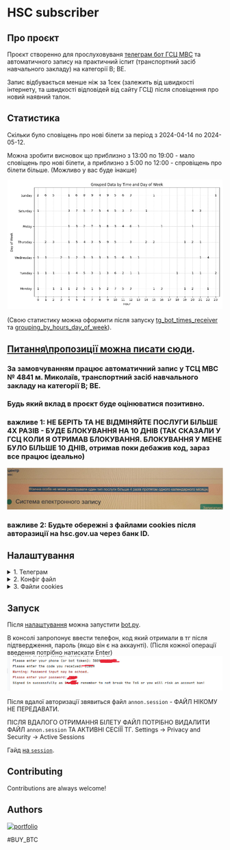 # HSC subscriber

## Про проєкт

Проєкт створенно для
прослуховуваня [телеграм бот ГСЦ МВС](https://hsc.gov.ua/2024/01/26/startuye-chat-bot-otrimuj-spovishhennya-pro-taloni-na-praktichni-ispiti-u-telegram/)
та автоматичного запису на практичний іспит (транспортний засіб навчального закладу) на категорії B; BE.

Запис відбувається менше ніж за 1сек (залежить від швидкості інтернету, та швидкості відповідей від сайту ГСЦ) після
сповіщення про новий наявний талон.

## Статистика

Скільки було сповіщень про нові білети за період з 2024-04-14 по 2024-05-12.

Можна зробити висновок що приблизно з 13:00 по 19:00 - мало сповіщень про нові білети, а приблизно з 5:00 по 12:00 -
спровіщень про білети більше. (Можливо у вас буде інакше)

![alt text](/content/notifications_stat/Grouped%20Data%20by%20Time%20and%20Day%20of%20Week.png)

(Свою статистику можна оформити після запуску [tg_bot_times_receiver](/notifications_stat/tg_bot_times_receiver.py)
та [grouping_by_hours_day_of_week](/notifications_stat/grouping_by_hours_day_of_week.py)).

## **[Питання\пропозиції можна писати сюди](https://github.com/rnyPlanet/hsc-gov-subscriber/issues/new)**.

### За замовчуванням працює автоматичний запис у ТСЦ МВС № 4841 м. Миколаїв, транспортний засіб навчального закладу на категорії B; BE.

### Будь який вклад в проєкт буде оцінюватися позитивно.

### важливе 1: НЕ БЕРІТЬ ТА НЕ ВІДМІНЯЙТЕ ПОСЛУГИ БІЛЬШЕ 4Х РАЗІВ - БУДЕ БЛОКУВАННЯ НА 10 ДНІВ (ТАК СКАЗАЛИ У ГСЦ КОЛИ Я ОТРИМАВ БЛОКУВАННЯ. БЛОКУВАННЯ У МЕНЕ БУЛО БІЛЬШЕ 10 ДНІВ, отримав поки дебажив код, зараз все працює ідеально)

![alt text](/content/photo_2024-05-12_20-14-30.jpg)

### важливе 2: Будьте обережні з файлами cookies після авторазиції на hsc.gov.ua через банк ID.

## Налаштування

<details>
<summary>1. Телеграм</summary>

Для прослуховування телеграма потрібні `App api_id` та `App api_hash`.

Гайд [як створити `App api_id` та `App api_hash`](/content/configs/tg/tg_api.md).

</details>

<details>
<summary>2. Конфіг файл</summary>

Опис конфіг файлу [config_file](/content/configs/config_file.md).

Гайд [де брати `OFFICE_ID` та `QUESTION_ID`](/content/configs/browser_requests/pract_ispt_id.md).

</details>

<details>
<summary>3. Файли cookies</summary>

Після вдалої авторизації на [https://eq.hsc.gov.ua/](https://eq.hsc.gov.ua/) потрібно додати кукі
в [cookies.json](/hsc_gov_subscriber/cookies.json) для авторизованих запитів на сайт.

**Кукі злітають автоматом через 30хв якщо не оновлювати сторінку сайту.** Щоб цього уникнути
рекомендую [встановити розширення бля браузеру](https://chromewebstore.google.com/detail/easy-auto-refresh/aabcgdmkeabbnleenpncegpcngjpnjkc?hl=en-US&utm_source=ext_sidebar)
і виставити 300сек.

Опис cookies файлу [cookies.json](/content/configs/cookies.md).

Гайд [де брати `cookies`](/content/configs/cookies.md).

</details>

## Запуск

Після [налаштування](#налаштування) можна запустити [bot.py](/hsc_gov_subscriber/bot.py).

В консолі запропонує ввести телефон, код який отримали в тг після підтвердження, пароль (якщо він є на аккаунті).
(Після кожної операції введення потрібно натискати Enter)
![alt text](/content/photo_2024-05-12_22-01-24.jpg)

Після вдалої авторизації звявиться файл `annon.session` - ФАЙЛ НІКОМУ НЕ ПЕРЕДАВАТИ.

ПІСЛЯ ВДАЛОГО ОТРИМАННЯ БІЛЕТУ ФАЙЛ ПОТРІБНО ВИДАЛИТИ ФАЙЛ `annon.session` ТА АКТИВНІ СЕСІЇЇ ТГ.
Settings -> Privacy and Security -> Active Sessions

Гайд [на `session`](/content/configs/tg/session_file.md).

## Contributing

Contributions are always welcome!

## Authors

[![portfolio](https://img.shields.io/badge/Instagram-E4405F?style=for-the-badge&logo=instagram&logoColor=white)](https://www.instagram.com/uknovvnuser)

#BUY_BTC
